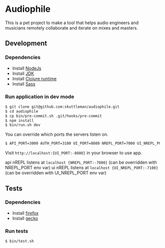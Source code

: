 # Audiophile

This is a pet project to make a tool that helps audio engineers and musicians remotely collaborate and iterate on mixes and masters.

## Development

### Dependencies

- Install [NodeJs](https://nodejs.org/en/download/package-manager/)
- Install [JDK](https://docs.oracle.com/en/java/javase/16/install/overview-jdk-installation.html#GUID-8677A77F-231A-40F7-98B9-1FD0B48C346A)
- Install [Clojure runtime](https://clojure.org/guides/getting_started)
- Install [Sass](https://sass-lang.com/install)

### Run application in dev mode

```bash
$ git clone git@github.com:skuttleman/audiophile.git
$ cd audiophile
$ cp bin/pre-commit.sh .git/hooks/pre-commit
$ npm install
$ bin/run.sh dev
```

You can override which ports the servers listen on.

```bash
$ API_PORT=3000 AUTH_PORT=3100 UI_PORT=8080 NREPL_PORT=7000 UI_NREPL_PORT=7100 bin/run.sh dev
```

Visit `http://localhost:{UI_PORT:-8080}` in your browser to use app.

api nREPL listens at `localhost {NREPL_PORT:-7000}` (can be overridden with NREPL_PORT env var)
ui nREPL listens at `localhost {UI_NREPL_PORT:-7100}` (can be overridden with UI_NREPL_PORT env var)

## Tests

### Dependencies
- Install [firefox](https://www.mozilla.org/en-US/firefox/mac/)
- Install [gecko](https://www.kenst.com/2016/12/installing-marionette-firefoxdriver-on-mac-osx/)

### Run tests

```bash
$ bin/test.sh
```
